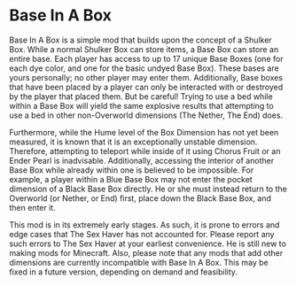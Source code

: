 # Base In A Box

Base In A Box is a simple mod that builds upon the concept of a Shulker Box. While a normal Shulker Box can store items, a Base Box can store an entire base. Each player has access to up to 17 unique Base Boxes (one for each dye color, and one for the basic undyed Base Box). These bases are yours personally; no other player may enter them. Additionally, Base boxes that have been placed by a player can only be interacted with or destroyed by the player that placed them. But be careful! Trying to use a bed while within a Base Box will yield the same explosive results that attempting to use a bed in other non-Overworld dimensions (The Nether, The End) does.

Furthermore, while the Hume level of the Box Dimension has not yet been measured, it is known that it is an exceptionally unstable dimension. Therefore, attempting to teleport while inside of it using Chorus Fruit or an Ender Pearl is inadvisable. Additionally, accessing the interior of another Base Box while already within one is believed to be impossible. For example, a player within a Blue Base Box may not enter the pocket dimension of a Black Base Box directly. He or she must instead return to the Overworld (or Nether, or End) first, place down the Black Base Box, and then enter it.

This mod is in its extremely early stages. As such, it is prone to errors and edge cases that The Sex Haver has not accounted for. Please report any such errors to The Sex Haver at your earliest convenience. He is still new to making mods for Minecraft. Also, please note that any mods that add other dimensions are currently incompatible with Base In A Box. This may be fixed in a future version, depending on demand and feasibility.
